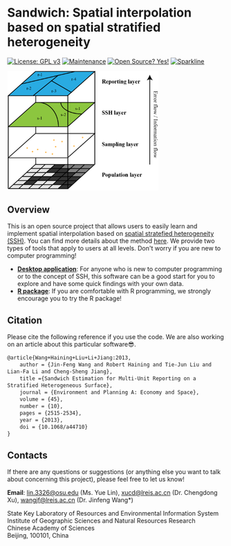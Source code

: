 # Sandwich: Spatial interpolation based on spatial stratified heterogeneity

[![License: GPL v3](https://img.shields.io/badge/License-GPLv3-blue.svg)](https://www.gnu.org/licenses/gpl-3.0)
[![Maintenance](https://img.shields.io/badge/Maintained%3F-yes-green.svg)](https://GitHub.com/Naereen/StrapDown.js/graphs/commit-activity)
[![Open Source? Yes!](https://badgen.net/badge/Open%20Source%20%3F/Yes%21/blue?icon=github)](https://github.com/Naereen/badges/)
[![Sparkline](https://stars.medv.io/Naereen/badges.svg)](https://stars.medv.io/Naereen/badges)


<img src="https://github.com/linyuehzzz/sandwich_spatial_interpolator/blob/master/img/Fig1.png" width="350">

Overview
--------
This is an open source project that allows users to easily learn and implement spatial interpolation based on [spatial stratefied heterogeneity (SSH)](http://www.geodetector.cn/). 
You can find more details about the method [here](https://journals.sagepub.com/doi/10.1068/a44710). We provide two types of tools that apply to users at all levels. Don't worry if you are new to computer programming!
  - [**Desktop application**](https://github.com/linyuehzzz/sandwich_spatial_interpolator/tree/master/c%2B%2B): For anyone who is new to computer programming or to the concept of SSH, this software can be a good start for you to explore and have some quick findings with your own data.
  - [**R package**](https://github.com/linyuehzzz/sandwich_spatial_interpolator/tree/master/r/Sandwich): If you are comfortable with R programming, we strongly encourage you to try the R package! 


Citation
--------
Please cite the following reference if you use the code. We are also working on an article about this particular software😎.
```
@article{Wang+Haining+Liu+Li+Jiang:2013,
    author = {Jin-Feng Wang and Robert Haining and Tie-Jun Liu and Lian-Fa Li and Cheng-Sheng Jiang},
    title ={Sandwich Estimation for Multi-Unit Reporting on a Stratified Heterogeneous Surface},
    journal = {Environment and Planning A: Economy and Space},
    volume = {45},
    number = {10},
    pages = {2515-2534},
    year = {2013},
    doi = {10.1068/a44710}
}
```

Contacts
--------
If there are any questions or suggestions (or anything else you want to talk about concerning this project), please feel free to let us know!

**Email**: lin.3326@osu.edu (Ms. Yue Lin), xucd@lreis.ac.cn (Dr. Chengdong Xu), wangjf@lreis.ac.cn (Dr. Jinfeng Wang*)

State Key Laboratory of Resources and Environmental Information System  
Institute of Geographic Sciences and Natural Resources Research  
Chinese Academy of Sciences  
Beijing, 100101, China


